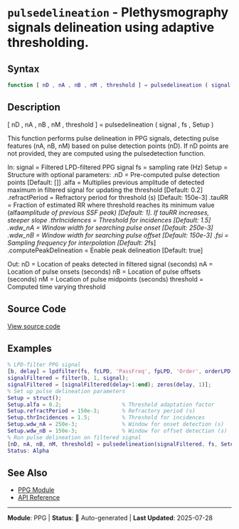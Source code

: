 # `pulsedelineation` - Plethysmography signals delineation using adaptive thresholding.

## Syntax

```matlab
function [ nD , nA , nB , nM , threshold ] = pulsedelineation ( signal , fs , Setup )
```

## Description

[ nD , nA , nB , nM , threshold ] = pulsedelineation ( signal , fs , Setup )

This function performs pulse delineation in PPG signals, detecting pulse features (nA, nB, nM) based on pulse detection points (nD). If nD points are not provided, they are computed using the pulsedetection function.

In: signal        = Filtered LPD-filtered PPG signal fs            = sampling rate (Hz) Setup         = Structure with optional parameters: .nD         = Pre-computed pulse detection points [Default: []] .alfa       = Multiplies previous amplitude of detected maximum in filtered signal for updating the threshold [Default: 0.2] .refractPeriod = Refractory period for threshold (s) [Default: 150e-3] .tauRR      = Fraction of estimated RR where threshold reaches its minimum value (alfa*amplitude of previous SSF peak) [Default: 1]. If tauRR increases, steeper slope .thrIncidences = Threshold for incidences [Default: 1.5] .wdw_nA     = Window width for searching pulse onset [Default: 250e-3] .wdw_nB     = Window width for searching pulse offset [Default: 150e-3] .fsi        = Sampling frequency for interpolation [Default: 2*fs] .computePeakDelineation = Enable peak delineation [Default: true]

Out: nD            = Location of peaks detected in filtered signal (seconds) nA            = Location of pulse onsets (seconds) nB            = Location of pulse offsets (seconds) nM            = Location of pulse midpoints (seconds) threshold     = Computed time varying threshold

## Source Code

[View source code](../../../src/ppg/pulsedelineation.m)

## Examples

```matlab
% LPD-filter PPG signal
[b, delay] = lpdfilter(fs, fcLPD, 'PassFreq', fpLPD, 'Order', orderLPD);
signalFiltered = filter(b, 1, signal);
signalFiltered = [signalFiltered(delay+1:end); zeros(delay, 1)];
% Set up pulse delineation parameters
Setup = struct();
Setup.alfa = 0.2;                   % Threshold adaptation factor
Setup.refractPeriod = 150e-3;       % Refractory period (s)
Setup.thrIncidences = 1.5;          % Threshold for incidences
Setup.wdw_nA = 250e-3;              % Window for onset detection (s)
Setup.wdw_nB = 150e-3;              % Window for offset detection (s)
% Run pulse delineation on filtered signal
[nD, nA, nB, nM, threshold] = pulsedelineation(signalFiltered, fs, Setup);
Status: Alpha
```

## See Also

- [PPG Module](README.md)
- [API Reference](../README.md)

---

**Module**: PPG | **Status**: 🔄 Auto-generated | **Last Updated**: 2025-07-28
